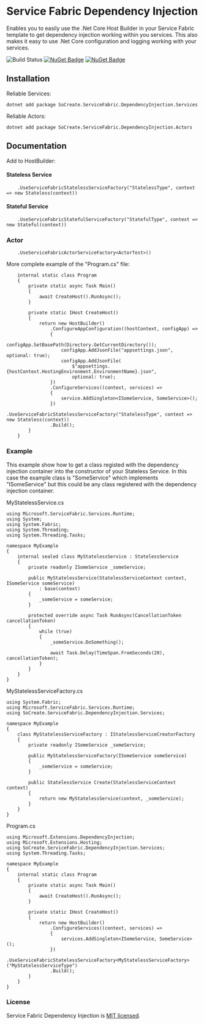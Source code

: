 # Service Fabric Dependency Injection
Enables you to easily use the .Net Core Host Builder in your Service Fabric template to get dependency injection working within you services.  This also makes it easy to use .Net Core configuration and logging working with your services.

![Build Status](https://dev.azure.com/SoCreate/Service%20Fabric%20Dependency%20Injection/_apis/build/status/SoCreate.service-fabric-dependency-injection?branchName=master)
[![NuGet Badge](https://buildstats.info/nuget/SoCreate.ServiceFabric.DependencyInjection.Services)](https://www.nuget.org/packages/SoCreate.ServiceFabric.DependencyInjection.Services/)
[![NuGet Badge](https://buildstats.info/nuget/SoCreate.ServiceFabric.DependencyInjection.Actors)](https://www.nuget.org/packages/SoCreate.ServiceFabric.DependencyInjection.Actors/)

## Installation

Reliable Services:

    dotnet add package SoCreate.ServiceFabric.DependencyInjection.Services

Reliable Actors:

    dotnet add package SoCreate.ServiceFabric.DependencyInjection.Actors

## Documentation

Add to HostBuilder:

#### Stateless Service

```
    .UseServiceFabricStatelessServiceFactory("StatelessType", context => new Stateless(context))
```

#### Stateful Service

```
    .UseServiceFabricStatefulServiceFactory("StatefulType", context => new Stateful(context))
```

### Actor 
```
    .UseServiceFabricActorServiceFactory<ActorTest>()
```

More complete example of the "Program.cs" file:
```
    internal static class Program
    {
        private static async Task Main()
        {
            await CreateHost().RunAsync();
        }

        private static IHost CreateHost()
        {
            return new HostBuilder()
                .ConfigureAppConfiguration((hostContext, configApp) =>
                {
                    configApp.SetBasePath(Directory.GetCurrentDirectory());
                    configApp.AddJsonFile("appsettings.json", optional: true);
                    configApp.AddJsonFile(
                        $"appsettings.{hostContext.HostingEnvironment.EnvironmentName}.json",
                        optional: true);
                })
                .ConfigureServices((context, services) =>
                {
                    service.AddSingleton<ISomeService, SomeService>();
                })
                .UseServiceFabricStatelessServiceFactory("StatelessType", context => new Stateless(context))
                .Build();
        }
    }
```

### Example
This example show how to get a class registed with the dependency injection container into the constructor of your Stateless Service.  In this case the example class is "SomeService" which implements "ISomeService" but this could be any class registered with the dependency injection container.

MyStatelessService.cs
```
using Microsoft.ServiceFabric.Services.Runtime;
using System;
using System.Fabric;
using System.Threading;
using System.Threading.Tasks;

namespace MyExample
{
    internal sealed class MyStatelessService : StatelessService
    {
        private readonly ISomeService _someService;

        public MyStatelessService(StatelessServiceContext context, ISomeService someService)
            : base(context)
        {
            _someService = someService;
        }

        protected override async Task RunAsync(CancellationToken cancellationToken)
        {
            while (true)
            {
                _someService.DoSomething();

                await Task.Delay(TimeSpan.FromSeconds(20), cancellationToken);
            }
        }
    }
}
```

MyStatelessServiceFactory.cs
```
using System.Fabric;
using Microsoft.ServiceFabric.Services.Runtime;
using SoCreate.ServiceFabric.DependencyInjection.Services;

namespace MyExample
{
    class MyStatelessServiceFactory : IStatelessServiceCreatorFactory
    {
        private readonly ISomeService _someService;

        public MyStatelessServiceFactory(ISomeService someService)
        {
            _someService = someService;
        }

        public StatelessService Create(StatelessServiceContext context)
        {
            return new MyStatelessService(context, _someService);
        }
    }
}
```

Program.cs
```
using Microsoft.Extensions.DependencyInjection;
using Microsoft.Extensions.Hosting;
using SoCreate.ServiceFabric.DependencyInjection.Services;
using System.Threading.Tasks;

namespace MyExample
{
    internal static class Program
    {
        private static async Task Main()
        {
            await CreateHost().RunAsync();
        }

        private static IHost CreateHost()
        {
            return new HostBuilder()
                .ConfigureServices((context, services) =>
                {
                    services.AddSingleton<ISomeService, SomeService>();
                })
                .UseServiceFabricStatelessServiceFactory<MyStatelessServiceFactory>("MyStatelessServiceType")
                .Build();
        }
    }
}

```

### License

Service Fabric Dependency Injection is [MIT licensed](./LICENSE).